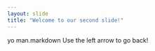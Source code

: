 ```yaml
---
layout: slide
title: "Welcome to our second slide!"
---
```

yo man.markdown
Use the left arrow to go back!
